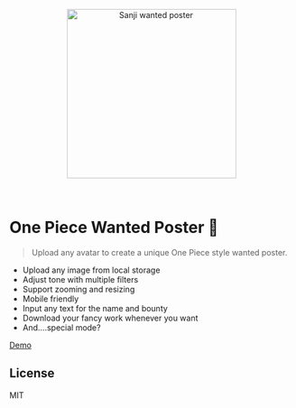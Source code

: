<p align="center">
  <a href="https://yuskawu.github.io/one-piece-wanted-poster/dist" target="_blank" rel="noopener noreferrer">
    <img width="300" src="https://yuskawu.github.io/one-piece-wanted-poster/dist/images/share-preview-full.png" alt="Sanji wanted poster">
  </a>
</p>
<br/>

# One Piece Wanted Poster 🤘

> Upload any avatar to create a unique One Piece style wanted poster.

- Upload any image from local storage
- Adjust tone with multiple filters
- Support zooming and resizing
- Mobile friendly
- Input any text for the name and bounty
- Download your fancy work whenever you want
- And....special mode?

[Demo](https://yuskawu.github.io/one-piece-wanted-poster/dist)
## License

MIT